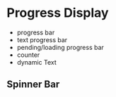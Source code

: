 # Progress Display

- progress bar
- text progress bar
- pending/loading progress bar
- counter 
- dynamic Text

## Spinner Bar
